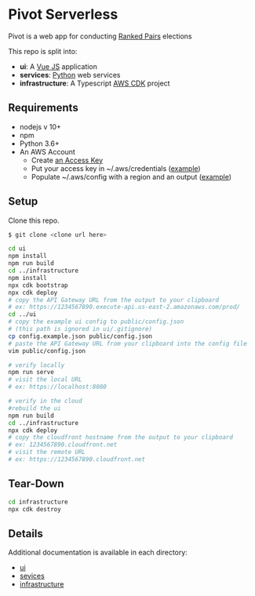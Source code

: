# Pivot Serverless 

Pivot is a web app for conducting [Ranked Pairs](https://en.wikipedia.org/wiki/Ranked_pairs) elections

This repo is split into:

- **ui**: A [Vue JS](https://vuejs.org/) application
- **services**: [Python](https://www.python.org/) web services
- **infrastructure**: A Typescript [AWS CDK](https://aws.amazon.com/cdk/) project

## Requirements
 * nodejs v 10+
 * npm
 * Python 3.6+
 * An AWS Account
    * Create [an Access Key](https://docs.aws.amazon.com/general/latest/gr/aws-sec-cred-types.html#access-keys-and-secret-access-keys)
    * Put your access key in ~/.aws/credentials ([example](https://docs.aws.amazon.com/cli/latest/userguide/cli-configure-files.html))
    * Populate ~/.aws/config with a region and an output ([example](https://docs.aws.amazon.com/cli/latest/userguide/cli-configure-files.html))


## Setup

Clone this repo.

```bash
$ git clone <clone url here>
```

```bash
cd ui
npm install
npm run build
cd ../infrastructure
npm install
npx cdk bootstrap
npx cdk deploy
# copy the API Gateway URL from the output to your clipboard
# ex: https://1234567890.execute-api.us-east-2.amazonaws.com/prod/
cd ../ui
# copy the example ui config to public/config.json
# (this path is ignored in ui/.gitignore)
cp config.example.json public/config.json
# paste the API Gateway URL from your clipboard into the config file
vim public/config.json

# verify locally
npm run serve
# visit the local URL
# ex: https://localhost:8080

# verify in the cloud 
#rebuild the ui
npm run build
cd ../infrastructure
npx cdk deploy
# copy the cloudfront hostname from the output to your clipboard
# ex: 1234567890.cloudfront.net
# visit the remote URL
# ex: https://1234567890.cloudfront.net
```

## Tear-Down

```bash
cd infrastructure
npx cdk destroy
```

## Details
Additional documentation is available in each directory:
- [ui](./ui/README.md)
- [sevices](./services/README.md)
- [infrastructure](./infrastructure/README.md)
